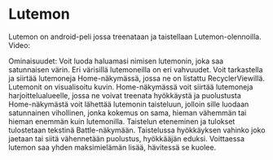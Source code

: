 # Lutemon

Lutemon on android-peli jossa treenataan ja taistellaan Lutemon-olennoilla.
Video: 

Ominaisuudet:
Voit luoda haluamasi nimisen lutemonin, joka saa satunnaisen värin. Eri värisillä lutemoneilla on eri vahvuudet.
Voit tarkastella ja siirtää lutemoneja Home-näkymässä, jossa ne on listattu RecyclerViewillä. Lutemonit on visualisoitu kuvin.
Home-näkymässä voit siirtää lutemoneja harjoittelualueelle, jossa ne voivat treenata hyökkäystä ja puolustusta
Home-näkymästä voit lähettää lutemonin taisteluun, jolloin sille luodaan satunnainen vihollinen, 
jonka kokemus on sama, hieman vähemmän tai hieman enemmän kuin lutemonilla.
Taistelun eteneminen ja tulokset tulostetaan tekstinä Battle-näkymään.
Taistelussa hyökkäyksen vahinko joko jaetaan tai siitä vähennetään puolustus, hyökkääjän eduksi.
Voittaessa lutemon saa yhden maksimielämän lisää, hävitessä se kuolee.
